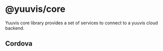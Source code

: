 # @yuuvis/core

Yuuvis core library provides a set of services to connect to a yuuvis cloud backend.

## Cordova


